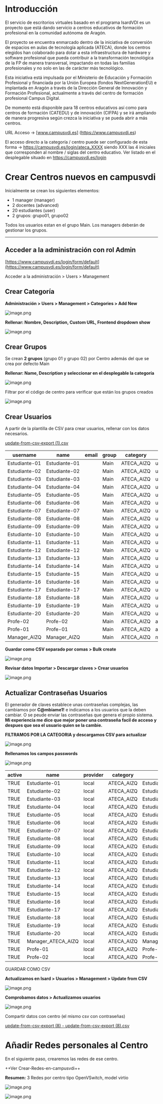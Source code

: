 # Introducción

El servicio de escritorios virtuales basado en el programa IsardVDI es un proyecto que está dando servicio a centros educativos de formación profesional en la comunidad autónoma de Aragón.

El proyecto se encuentra enmarcado dentro de la iniciativa de conversión de espacios en aulas de tecnología aplicada (ATECA), donde los centros elegidos han colaborado para dotar a esta infraestructura de hardware y software profesional que pueda contribuir a la transformación tecnológica de la FP de manera transversal, impactando en todas las familias profesionales y no solo en las de carácter más tecnológico.

Esta iniciativa está impulsada por el Ministerio de Educación y Formación Profesional y financiada por la Unión Europea (fondos NextGenerationEU) e implantada en Aragón a través de la Dirección General de Innovación y Formación Profesional, actualmente a través del centro de formación profesional Campus Digital.

De momento está disponible para 18 centros educativos así como para centros de formación (CATEDU) y de innovación (CIFPA) y se irá ampliando de manera progresiva según crezca la iniciativa y se pueda abrir a más centros.

URL Acceso → [www.campusvdi.es] (https://www.campusvdi.es)


El acceso directo a la categoría / centro puede ser configurado de esta forma -> https://campusvdi.es/login/ateca_XXXX siendo XXX las 4 iniciales que corresponden al nombre / siglas del centro educativo. Ver listado en el desplegable situado en https://campusvdi.es/login

# Crear Centros nuevos en campusvdi

Inicialmente se crean los siguientes elementos:

* 1 manager (manager)
* 2 docentes (advanced)
* 20 estudiantes (user)
* 2 grupos: grupo01, grupo02

Todos los usuarios estan en el grupo Main. Los managers deberán de gestionar los grupos.

---

## Acceder a la administración con rol Admin

[https://www.campusvdi.es/login/form/default](https://www.campusvdi.es/login/form/default)

Acceder a la administración > Users > Management

## Crear Categoría

**Administración > Users > Management > Categories > Add New**

![image.png](image.png)

**Rellenar: Nombre, Description, Custom URL, Frontend dropdown show**

![image.png](image%201.png)

## Crear Grupos

Se crean **2 grupos** (grupo 01 y grupo 02) por Centro además del que se crea por defecto Main

**Rellenar: Name, Description y seleccionar en el desplegable la categoría**

![image.png](image%202.png)

Filtrar por el código de centro para verificar que están los grupos creados

![image.png](image%203.png)

## Crear Usuarios

A partir de la plantilla de  CSV para crear usuarios, rellenar con los datos necesarios.

[update-from-csv-export (1).csv](update-from-csv-export_(1).csv)


| username      | name          | email | group | category   | role     |
| --------------- | --------------- | ------- | ------- | ------------ | ---------- |
| Estudiante-01 | Estudiante-01 |       | Main  | ATECA_AIZQ | user     |
| Estudiante-02 | Estudiante-02 |       | Main  | ATECA_AIZQ | user     |
| Estudiante-03 | Estudiante-03 |       | Main  | ATECA_AIZQ | user     |
| Estudiante-04 | Estudiante-04 |       | Main  | ATECA_AIZQ | user     |
| Estudiante-05 | Estudiante-05 |       | Main  | ATECA_AIZQ | user     |
| Estudiante-06 | Estudiante-06 |       | Main  | ATECA_AIZQ | user     |
| Estudiante-07 | Estudiante-07 |       | Main  | ATECA_AIZQ | user     |
| Estudiante-08 | Estudiante-08 |       | Main  | ATECA_AIZQ | user     |
| Estudiante-09 | Estudiante-09 |       | Main  | ATECA_AIZQ | user     |
| Estudiante-10 | Estudiante-10 |       | Main  | ATECA_AIZQ | user     |
| Estudiante-11 | Estudiante-11 |       | Main  | ATECA_AIZQ | user     |
| Estudiante-12 | Estudiante-12 |       | Main  | ATECA_AIZQ | user     |
| Estudiante-13 | Estudiante-13 |       | Main  | ATECA_AIZQ | user     |
| Estudiante-14 | Estudiante-14 |       | Main  | ATECA_AIZQ | user     |
| Estudiante-15 | Estudiante-15 |       | Main  | ATECA_AIZQ | user     |
| Estudiante-16 | Estudiante-16 |       | Main  | ATECA_AIZQ | user     |
| Estudiante-17 | Estudiante-17 |       | Main  | ATECA_AIZQ | user     |
| Estudiante-18 | Estudiante-18 |       | Main  | ATECA_AIZQ | user     |
| Estudiante-19 | Estudiante-19 |       | Main  | ATECA_AIZQ | user     |
| Estudiante-20 | Estudiante-20 |       | Main  | ATECA_AIZQ | user     |
| Profe-02      | Profe-02      |       | Main  | ATECA_AIZQ | advanced |
| Profe-01      | Profe-01      |       | Main  | ATECA_AIZQ | advanced |
| Manager_AIZQ  | Manager_AIZQ  |       | Main  | ATECA_AIZQ | manager  |

**Guardar como CSV separado por comas  >  Bulk create**

![image.png](image%204.png)

**Revisar datos Importar > Descargar claves > Crear usuarios**

![image.png](image%205.png)

## Actualizar Contraseñas Usuarios

El generador de claves establece unas contraseñas complejas, las cambiamos por **C@mbiame1!** e indicamos a los usuarios que la deben cambiar. O se peude enviar las contraseñas que genera el propio sistema. **Mi experiencia me dice que mejor poner una contraseña facil de acceso y despues que sea el usuario quien se la cambie.**

**FILTRAMOS POR LA CATEGORIA y descargamos CSV para actualizar**

![image.png](image%206.png)

**Rellenamos los campos passwords**

![image.png](image%207.png)


| active | name               | provider | category   | uid                | username           | group | secondary_groups | password   |
| -------- | -------------------- | ---------- | ------------ | -------------------- | -------------------- | ------- | ------------------ | ------------ |
| TRUE   | Estudiante-01      | local    | ATECA_AIZQ | Estudiante-01      | Estudiante-01      | Main  |                  | C@mbiame1! |
| TRUE   | Estudiante-02      | local    | ATECA_AIZQ | Estudiante-02      | Estudiante-02      | Main  |                  | C@mbiame1! |
| TRUE   | Estudiante-03      | local    | ATECA_AIZQ | Estudiante-03      | Estudiante-03      | Main  |                  | C@mbiame1! |
| TRUE   | Estudiante-04      | local    | ATECA_AIZQ | Estudiante-04      | Estudiante-04      | Main  |                  | C@mbiame1! |
| TRUE   | Estudiante-05      | local    | ATECA_AIZQ | Estudiante-05      | Estudiante-05      | Main  |                  | C@mbiame1! |
| TRUE   | Estudiante-06      | local    | ATECA_AIZQ | Estudiante-06      | Estudiante-06      | Main  |                  | C@mbiame1! |
| TRUE   | Estudiante-07      | local    | ATECA_AIZQ | Estudiante-07      | Estudiante-07      | Main  |                  | C@mbiame1! |
| TRUE   | Estudiante-08      | local    | ATECA_AIZQ | Estudiante-08      | Estudiante-08      | Main  |                  | C@mbiame1! |
| TRUE   | Estudiante-09      | local    | ATECA_AIZQ | Estudiante-09      | Estudiante-09      | Main  |                  | C@mbiame1! |
| TRUE   | Estudiante-10      | local    | ATECA_AIZQ | Estudiante-10      | Estudiante-10      | Main  |                  | C@mbiame1! |
| TRUE   | Estudiante-11      | local    | ATECA_AIZQ | Estudiante-11      | Estudiante-11      | Main  |                  | C@mbiame1! |
| TRUE   | Estudiante-12      | local    | ATECA_AIZQ | Estudiante-12      | Estudiante-12      | Main  |                  | C@mbiame1! |
| TRUE   | Estudiante-13      | local    | ATECA_AIZQ | Estudiante-13      | Estudiante-13      | Main  |                  | C@mbiame1! |
| TRUE   | Estudiante-14      | local    | ATECA_AIZQ | Estudiante-14      | Estudiante-14      | Main  |                  | C@mbiame1! |
| TRUE   | Estudiante-15      | local    | ATECA_AIZQ | Estudiante-15      | Estudiante-15      | Main  |                  | C@mbiame1! |
| TRUE   | Estudiante-16      | local    | ATECA_AIZQ | Estudiante-16      | Estudiante-16      | Main  |                  | C@mbiame1! |
| TRUE   | Estudiante-17      | local    | ATECA_AIZQ | Estudiante-17      | Estudiante-17      | Main  |                  | C@mbiame1! |
| TRUE   | Estudiante-18      | local    | ATECA_AIZQ | Estudiante-18      | Estudiante-18      | Main  |                  | C@mbiame1! |
| TRUE   | Estudiante-19      | local    | ATECA_AIZQ | Estudiante-19      | Estudiante-19      | Main  |                  | C@mbiame1! |
| TRUE   | Estudiante-20      | local    | ATECA_AIZQ | Estudiante-20      | Estudiante-20      | Main  |                  | C@mbiame1! |
| TRUE   | Manager_ATECA_AIZQ | local    | ATECA_AIZQ | Manager_ATECA_AIZQ | Manager_ATECA_AIZQ | Main  |                  | C@mbiame1! |
| TRUE   | Profe-01           | local    | ATECA_AIZQ | Profe-01           | Profe-01           | Main  |                  | C@mbiame1! |
| TRUE   | Profe-02           | local    | ATECA_AIZQ | Profe-02           | Profe-02           | Main  |                  | C@mbiame1! |

GUARDAR COMO CSV

**Actualizamos en Isard > Usuarios > Management > Update from CSV**

![image.png](image%208.png)

**Comprobamos datos > Actualizamos usuarios**

![image.png](image%209.png)

Compartir datos con centro (el mismo csv con contraseñas)

[update-from-csv-export (8) - update-from-csv-export (8).csv](update-from-csv-export_(8)_-_update-from-csv-export_(8).csv)

# Añadir Redes personales al Centro

En el siguiente paso, crearemos las redes de ese centro.

++Ver Crear-Redes-en-campusvdi++

**Resumen:** 3 Redes por centro tipo OpenVSwitch, model virtio

![image.png](image%2010.png)

![image.png](image%2011.png)
